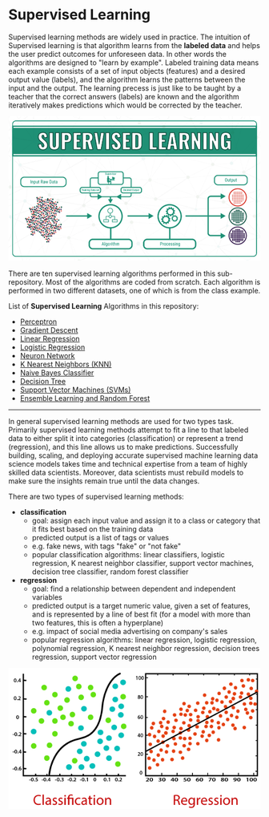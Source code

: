 # Supervised Learning

Supervised learning methods are widely used in practice. The intuition of Supervised learning is that algorithm learns from the **labeled data** and helps the user predict outcomes for unforeseen data. In other words the algorithms are designed to "learn by example". Labeled training data means each example consists of a set of input objects (features) and a desired output value (labels), and the algorithm learns the patterns between the input and the output. The learning precess is just like to be taught by a teacher that the correct answers (labels) are known and the algorithm iteratively makes predictions which would be corrected by the teacher. 

![image](https://github.com/ppunia74/INDE-577_Fall2022/blob/main/SupervisedLearning/Image/supervised_learning.png)

There are ten supervised learning algorithms performed in this sub-repository. Most of the algorithms are coded from scratch. Each algorithm is performed in two different datasets, one of which is from the class example. 

List of **Supervised Learning** Algorithms in this repository:

* [Perceptron](https://github.com/ppunia74/INDE-577_Fall2022/tree/main/SupervisedLearning/Perceptron)
* [Gradient Descent](https://github.com/ppunia74/INDE-577_Fall2022/tree/main/SupervisedLearning/2%20-%20Gradient%20Descent)
* [Linear Regression](https://github.com/ppunia74/INDE-577_Fall2022/tree/main/SupervisedLearning/Linear%20Regression)
* [Logistic Regression](https://github.com/ppunia74/INDE-577_Fall2022/tree/main/SupervisedLearning/4%20-%20Logistic%20Regression)
* [Neuron Network](https://github.com/ppunia74/INDE-577_Fall2022/tree/main/SupervisedLearning/5%20-%20Neural%20Network)
* [K Nearest Neighbors (KNN)](https://github.com/ppunia74/INDE-577_Fall2022/tree/main/SupervisedLearning/6%20-%20K%20Nearest%20Neighbors%20(KNN))
* [Naive Bayes Classifier](https://github.com/ppunia74/INDE-577_Fall2022/tree/main/SupervisedLearning/7%20-%20naive%20bayes%20classifier)
* [Decision Tree](https://github.com/ppunia74/INDE-577_Fall2022/tree/main/SupervisedLearning/7%20-%20Decision%20Tree)
* [Support Vector Machines (SVMs)](https://github.com/ppunia74/INDE-577_Fall2022/tree/main/SupervisedLearning/9%20-%20Support%20Vector%20Machines%20(SVMs))
* [Ensemble Learning and Random Forest](https://github.com/ppunia74/INDE-577_Fall2022/tree/main/SupervisedLearning/Ensemble%20Learning%20and%20Random%20Forest)

---

In general supervised learning methods are used for two types task. Primarily supervised learning methods attempt to fit a line to that labeled data to either split it into categories (classification) or represent a trend (regression), and this line allows us to make predictions. Successfully building, scaling, and deploying accurate supervised machine learning data science models takes time and technical expertise from a team of highly skilled data scientists. Moreover, data scientists must rebuild models to make sure the insights remain true until the data changes. 

There are two types of supervised learning methods: 
- **classification**
  - goal: assign each input value and assign it to a class or category that it fits best based on the training data
  - predicted output is a list of tags or values
  - e.g. fake news, with tags "fake" or "not fake"
  - popular classification algorithms: linear classifiers, logistic regression, K nearest neighbor classifier, support vector machines, decision tree classifier, random forest classifier
- **regression**
  - goal: find a relationship between dependent and independent variables
  - predicted output is a target numeric value, given a set of features, and is represented by a line of best fit (for a model with more than two features, this is often a hyperplane)
  - e.g. impact of social media advertising on company's sales
  - popular regression algorithms: linear regression, logistic regression, polynomial regression, K nearest neighbor regression, decision trees regression, support vector regression


![image](https://github.com/ppunia74/INDE-577_Fall2022/blob/main/SupervisedLearning/Image/types_of_supervised_learning.png)

